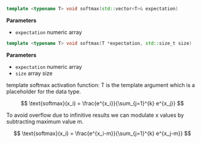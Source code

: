 ```c++
template <typename T> void softmax(std::vector<T>& expectation)
```

**Parameters**
- `expectation` numeric array

```c++
template <typename T> void softmax(T *expectation, std::size_t size)  
```
**Parameters**
- `expectation` numeric array
- `size` array size

template softmax activation function: T is the template argument which is a placeholder for the data type.

$$
\text{softmax}(x_i) = \frac{e^{x_i}}{\sum_{j=1}^{k} e^{x_j}}
$$

To avoid overflow due to infinitive results we can modulate x values by subtracting maximum value m.

$$
\text{softmax}(x_i) = \frac{e^{x_i-m}}{\sum_{j=1}^{k} e^{x_j-m}}
$$
